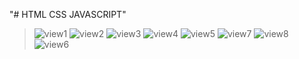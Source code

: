 "# HTML CSS JAVASCRIPT" 
> ![view1](https://user-images.githubusercontent.com/98043267/175780631-10272627-f695-482c-b7de-ddd0f5a18c16.PNG) ![view2](https://user-images.githubusercontent.com/98043267/175780672-bdfd6798-7a2f-4f5b-9fb1-7e561c6ba37f.PNG) ![view3](https://user-images.githubusercontent.com/98043267/175780679-840efbcb-c3a6-4ec3-9f40-496d45085381.PNG) ![view4](https://user-images.githubusercontent.com/98043267/175780682-76270766-ca50-4c37-acc9-38b578013775.PNG) ![view5](https://user-images.githubusercontent.com/98043267/175780683-1b1e25d5-9c3e-4462-9015-24c4a27e9ff3.PNG)  ![view7](https://user-images.githubusercontent.com/98043267/175780691-579e9966-51bf-4d0f-8c3f-c3dfaffc10b6.PNG) ![view8](https://user-images.githubusercontent.com/98043267/175780695-97c0ac5c-528d-4c34-959f-27f9831cb7b0.PNG)
![view6](https://user-images.githubusercontent.com/98043267/175780686-61baf1c9-8d1c-4ea9-b690-6fa51b062c63.PNG)
